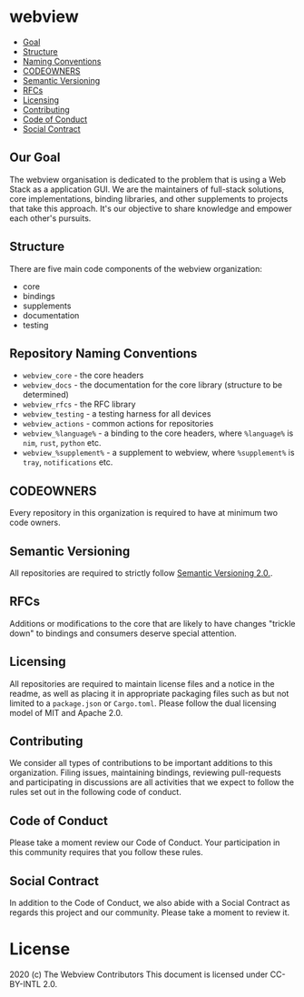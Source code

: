 # webview

- [Goal](#goal)
- [Structure](#structure)
- [Naming Conventions](#naming)
- [CODEOWNERS](#codeowners)
- [Semantic Versioning](#versioning)
- [RFCs](#rfcs)
- [Licensing](#licensing)
- [Contributing](#contributing)
- [Code of Conduct](#conduct)
- [Social Contract](#contract)

## Our Goal
[goal]: goal

The webview organisation is dedicated to the problem that is using a Web Stack as a application GUI. We are the maintainers of full-stack solutions, core implementations, binding libraries, and other supplements to projects that take this approach. It's our objective to share knowledge and empower each other's pursuits.

## Structure
[structure]: structure

There are five main code components of the webview organization:
- core
- bindings
- supplements
- documentation
- testing

## Repository Naming Conventions
[naming]: naming

- `webview_core` - the core headers
- `webview_docs` - the documentation for the core library (structure to be determined)
- `webview_rfcs` - the RFC library
- `webview_testing` - a testing harness for all devices
- `webview_actions` - common actions for repositories
- `webview_%language%` - a binding to the core headers, where `%language%` is `nim`, `rust`, `python` etc.
- `webview_%supplement%` - a supplement to webview, where `%supplement%` is `tray`, `notifications` etc.

## CODEOWNERS
[codeowners]: codeowners
Every repository in this organization is required to have at minimum two code owners.

## Semantic Versioning
[versioning]: versioning
All repositories are required to strictly follow [Semantic Versioning 2.0.](https://semver.org/).

## RFCs
[rfcs]: rfcs

Additions or modifications to the core that are likely to have changes "trickle down" to bindings and consumers deserve special attention. 

## Licensing
[licensing]: licensing

All repositories are required to maintain license files and a notice in the readme, as well as placing it in appropriate packaging files such as but not limited to a `package.json` or `Cargo.toml`. Please follow the dual licensing model of MIT and Apache 2.0.

## Contributing
[contributing]: contributing

We consider all types of contributions to be important additions to this organization. Filing issues, maintaining bindings, reviewing pull-requests and participating in discussions are all activities that we expect to follow the rules set out in the following code of conduct.

## Code of Conduct
[conduct]: conduct

Please take a moment review our Code of Conduct. Your participation in this community requires that you follow these rules.

## Social Contract
[contract]: contract

In addition to the Code of Conduct, we also abide with a Social Contract as regards this project and our community. Please take a moment to review it.

# License
2020 (c) The Webview Contributors
This document is licensed under CC-BY-INTL 2.0.
